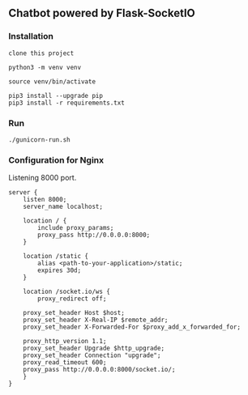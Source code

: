 ## Chatbot powered by Flask-SocketIO

### Installation
    clone this project

    python3 -m venv venv

    source venv/bin/activate

    pip3 install --upgrade pip
    pip3 install -r requirements.txt


### Run 
    ./gunicorn-run.sh


### Configuration for Nginx
Listening 8000 port.
```nginx
server {
    listen 8000;
    server_name localhost;

    location / {
        include proxy_params;
        proxy_pass http://0.0.0.0:8000;
    }

    location /static {
        alias <path-to-your-application>/static;
        expires 30d;
    }

    location /socket.io/ws {
        proxy_redirect off;

    proxy_set_header Host $host;
    proxy_set_header X-Real-IP $remote_addr;
    proxy_set_header X-Forwarded-For $proxy_add_x_forwarded_for;

    proxy_http_version 1.1;
    proxy_set_header Upgrade $http_upgrade;
    proxy_set_header Connection "upgrade";
    proxy_read_timeout 600;
    proxy_pass http://0.0.0.0:8000/socket.io/;
    }
}
```

